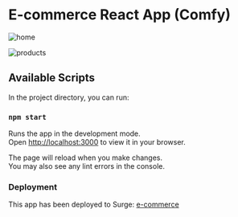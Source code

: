 # E-commerce React App (Comfy)

![home](https://user-images.githubusercontent.com/53021935/176076753-973ae02f-31bb-49ce-b63b-9e24bfc32b07.png)

![products](https://user-images.githubusercontent.com/53021935/176076776-31588d1a-8df5-44e8-9c21-0e43fa4c1662.png)

## Available Scripts

In the project directory, you can run:

### `npm start`

Runs the app in the development mode.\
Open [http://localhost:3000](http://localhost:3000) to view it in your browser.

The page will reload when you make changes.\
You may also see any lint errors in the console.

### Deployment

This app has been deployed to Surge: [e-commerce](https://impossible-grandfather.surge.sh/)
